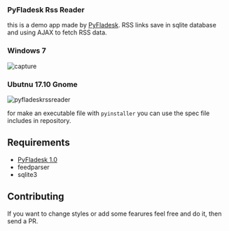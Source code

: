### PyFladesk Rss Reader 

this is a demo app made by [PyFladesk](https://github.com/smoqadam/PyFladesk).
RSS links save in sqlite database and using AJAX to fetch RSS data. 

### Windows 7
![capture](https://cloud.githubusercontent.com/assets/1223848/12180868/3a54e622-b594-11e5-96d5-acd33424d676.JPG)

### Ubutnu 17.10 Gnome
![pyfladeskrssreader](https://user-images.githubusercontent.com/1223848/36587379-4b15d3d4-189a-11e8-99c3-92c503af5009.png)

for make an executable file with `pyinstaller` you can use the spec file includes in repository.

## Requirements
- [PyFladesk 1.0](https://github.com/smoqadam/PyFladesk) 
- feedparser
- sqlite3

## Contributing

If you want to change styles or add some fearures feel free and do it, then send a PR.
